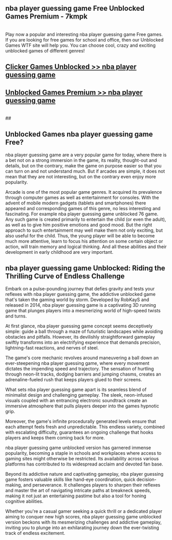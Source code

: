 ## nba player guessing game Free Unblocked Games Premium - 7kmpk <br>
<br>
Play now a popular and interesting nba player guessing game Free games. If you are looking for free games for school and office, then our Unblocked Games WTF site will help you. You can choose cool, crazy and exciting unblocked games of different genres!


##  [Clicker Games Unblocked >> nba player guessing game](http://freeplayer.one?title=nba_player_guessing_game&ref=04)

##  [Unblocked Games Premium >> nba player guessing game](http://freeplayer.one?title=nba_player_guessing_game&ref=04)
  <br>
  ##



## Unblocked Games nba player guessing game Free?

nba player guessing game are a very popular game for today, where there is a bet not on a strong immersion in the game, its reality, thought-out and details, but on the contrary, make the game on purpose easier so that you can turn on and not understand much. But if arcades are simple, it does not mean that they are not interesting, but on the contrary even enjoy more popularity.

Arcade is one of the most popular game genres. It acquired its prevalence through computer games as well as entertainment for consoles. With the advent of mobile modern gadgets (tablets and smartphones) there appeared and corresponding games of this genre, no less interesting and fascinating. For example nba player guessing game unblocked 76 game. Any such game is created primarily to entertain the child (or even the adult), as well as to give him positive emotions and good mood. But the right approach to such entertainment may well make them not only exciting, but also useful for the child. Thus, the young player will be able to become much more attentive, learn to focus his attention on some certain object or action, will train memory and logical thinking. And all these abilities and their development in early childhood are very important.

##  nba player guessing game Unblocked: Riding the Thrilling Curve of Endless Challenge

Embark on a pulse-pounding journey that defies gravity and tests your reflexes with nba player guessing game, the addictive unblocked game that's taken the gaming world by storm. Developed by RobKayS and released in 2014, nba player guessing game is a captivating 3D running game that plunges players into a mesmerizing world of high-speed twists and turns.

At first glance, nba player guessing game concept seems deceptively simple: guide a ball through a maze of futuristic landscapes while avoiding obstacles and pitfalls. However, its devilishly straightforward gameplay swiftly transforms into an electrifying experience that demands precision, lightning-fast reactions, and nerves of steel.

The game's core mechanic revolves around maneuvering a ball down an ever-steepening nba player guessing game, where every movement dictates the impending speed and trajectory. The sensation of hurtling through neon-lit tracks, dodging barriers and jumping chasms, creates an adrenaline-fueled rush that keeps players glued to their screens.

What sets nba player guessing game apart is its seamless blend of minimalist design and challenging gameplay. The sleek, neon-infused visuals coupled with an entrancing electronic soundtrack create an immersive atmosphere that pulls players deeper into the games hypnotic grip.

Moreover, the game's infinite procedurally generated levels ensure that each attempt feels fresh and unpredictable. This endless variety, combined with escalating difficulty, guarantees an ongoing challenge that hooks players and keeps them coming back for more.

nba player guessing game unblocked version has garnered immense popularity, becoming a staple in schools and workplaces where access to gaming sites might otherwise be restricted. Its availability across various platforms has contributed to its widespread acclaim and devoted fan base.

Beyond its addictive nature and captivating gameplay, nba player guessing game fosters valuable skills like hand-eye coordination, quick decision-making, and perseverance. It challenges players to sharpen their reflexes and master the art of navigating intricate paths at breakneck speeds, making it not just an entertaining pastime but also a tool for honing cognitive abilities.

Whether you're a casual gamer seeking a quick thrill or a dedicated player aiming to conquer new high scores, nba player guessing game unblocked version beckons with its mesmerizing challenges and addictive gameplay, inviting you to plunge into an exhilarating journey down the ever-twisting track of endless excitement.